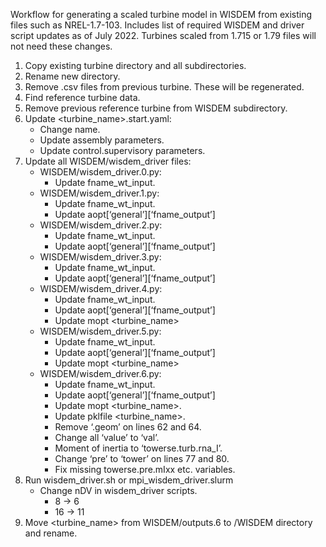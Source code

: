 Workflow for generating a scaled turbine model in WISDEM from existing files such as NREL-1.7-103.
Includes list of required WISDEM and driver script updates as of July 2022. Turbines scaled from 1.715 or 1.79 files will not need these changes.

1. Copy existing turbine directory and all subdirectories.
2. Rename new directory.
3. Remove .csv files from previous turbine. These will be regenerated.
4. Find reference turbine data.
5. Remove previous reference turbine from WISDEM subdirectory.
6. Update <turbine_name>.start.yaml:
    - Change name.
    - Update assembly parameters.
    - Update control.supervisory parameters.
7. Update all WISDEM/wisdem_driver files:
    - WISDEM/wisdem_driver.0.py:
        - Update fname_wt_input.
    - WISDEM/wisdem_driver.1.py:
        - Update fname_wt_input.
        - Update aopt[‘general’][‘fname_output’]
    - WISDEM/wisdem_driver.2.py:
        - Update fname_wt_input.
        - Update aopt[‘general’][‘fname_output’]
    - WISDEM/wisdem_driver.3.py:
        - Update fname_wt_input.
        - Update aopt[‘general’][‘fname_output’]
    - WISDEM/wisdem_driver.4.py:
        - Update fname_wt_input.
        - Update aopt[‘general’][‘fname_output’]
        - Update mopt <turbine_name>
    - WISDEM/wisdem_driver.5.py:
        - Update fname_wt_input.
        - Update aopt[‘general’][‘fname_output’]
        - Update mopt <turbine_name>
    - WISDEM/wisdem_driver.6.py:
        - Update fname_wt_input.
        - Update aopt[‘general’][‘fname_output’]
        - Update mopt <turbine_name>.
        - Update pklfile <turbine_name>.
        - Remove ‘.geom’ on lines 62 and 64.
        - Change all ‘value’ to ‘val’.
        - Moment of inertia to ‘towerse.turb.rna_I’.
        - Change ‘pre’ to ‘tower’ on lines 77 and 80.
        - Fix missing towerse.pre.mIxx etc. variables.
8. Run wisdem_driver.sh or mpi_wisdem_driver.slurm
    - Change nDV in wisdem_driver scripts.
        - 8 -> 6
        - 16 -> 11
9. Move <turbine_name> from WISDEM/outputs.6 to /WISDEM directory and rename.
